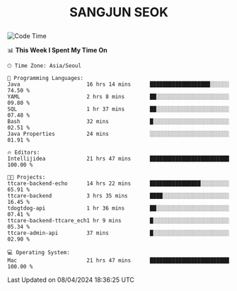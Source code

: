 <h1>
 <p align="center">
   SANGJUN SEOK
 </p>
</h1>

<!--START_SECTION:waka-->
![Code Time](http://img.shields.io/badge/Code%20Time-3%2C454%20hrs%2034%20mins-blue)

📊 **This Week I Spent My Time On** 

```text
🕑︎ Time Zone: Asia/Seoul

💬 Programming Languages: 
Java                     16 hrs 14 mins      ███████████████████░░░░░░   74.50 % 
YAML                     2 hrs 8 mins        ██░░░░░░░░░░░░░░░░░░░░░░░   09.80 % 
SQL                      1 hr 37 mins        ██░░░░░░░░░░░░░░░░░░░░░░░   07.48 % 
Bash                     32 mins             █░░░░░░░░░░░░░░░░░░░░░░░░   02.51 % 
Java Properties          24 mins             ░░░░░░░░░░░░░░░░░░░░░░░░░   01.91 % 

🔥 Editors: 
Intellijidea             21 hrs 47 mins      █████████████████████████   100.00 % 

🐱‍💻 Projects: 
ttcare-backend-echo      14 hrs 22 mins      ████████████████░░░░░░░░░   65.91 % 
ttcare-backend           3 hrs 35 mins       ████░░░░░░░░░░░░░░░░░░░░░   16.45 % 
tdogtdog-api             1 hr 36 mins        ██░░░░░░░░░░░░░░░░░░░░░░░   07.41 % 
ttcare-backend-ttcare_ech1 hr 9 mins         █░░░░░░░░░░░░░░░░░░░░░░░░   05.34 % 
ttcare-admin-api         37 mins             █░░░░░░░░░░░░░░░░░░░░░░░░   02.90 % 

💻 Operating System: 
Mac                      21 hrs 47 mins      █████████████████████████   100.00 % 
```


 Last Updated on 08/04/2024 18:36:25 UTC
<!--END_SECTION:waka-->
